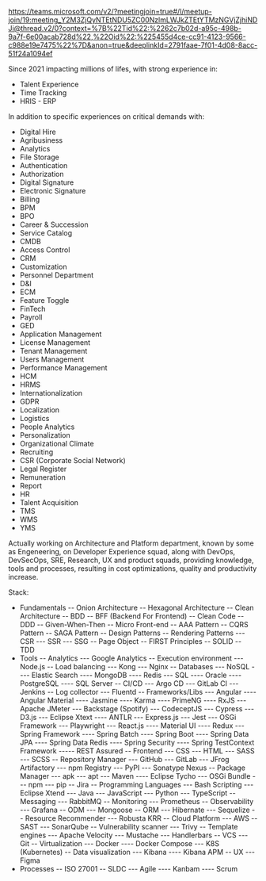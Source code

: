 https://teams.microsoft.com/v2/?meetingjoin=true#/l/meetup-join/19:meeting_Y2M3ZjQyNTEtNDU5ZC00NzlmLWJkZTEtYTMzNGVjZjhiNDJi@thread.v2/0?context=%7B%22Tid%22:%2262c7b02d-a95c-498b-9a7f-6e00acab728d%22,%22Oid%22:%225455d4ce-cc91-4123-9566-c988e19e7475%22%7D&anon=true&deeplinkId=2791faae-7f01-4d08-8acc-51f24a1094ef

Since 2021 impacting millions of lifes, with strong experience in:

- Talent Experience
- Time Tracking
- HRIS
- ERP

In addition to specific experiences on critical demands with:

- Digital Hire
- Agribusiness
- Analytics
- File Storage
- Authentication
- Authorization
- Digital Signature
- Electronic Signature
- Billing
- BPM
- BPO
- Career & Succession
- Service Catalog
- CMDB
- Access Control
- CRM
- Customization
- Personnel Department
- D&I
- ECM
- Feature Toggle
- FinTech
- Payroll
- GED
- Application Management
- License Management
- Tenant Management
- Users Management
- Performance Management
- HCM
- HRMS
- Internationalization
- GDPR
- Localization
- Logistics
- People Analytics
- Personalization
- Organizational Climate
- Recruiting
- CSR (Corporate Social Network)
- Legal Register
- Remuneration
- Report
- HR
- Talent Acquisition
- TMS
- WMS
- YMS

Actually working on Architecture and Platform department, known by some as Engeneering, on Developer Experience squad, along with DevOps, DevSecOps, SRE, Research, UX and product squads, providing knowledge, tools and processes, resulting in cost optimizations, quality and productivity increase.

Stack:

- Fundamentals
-- Onion Architecture
-- Hexagonal Architecture
-- Clean Architecture
-- BDD
-- BFF (Backend For Frontend)
-- Clean Code
-- DDD
-- Given-When-Then
-- Micro Front-end
-- AAA Pattern
-- CQRS Pattern
-- SAGA Pattern
-- Design Patterns
-- Rendering Patterns
--- CSR
--- SSR
--- SSG
-- Page Object
-- FIRST Principles
-- SOLID
-- TDD
- Tools
-- Analytics
--- Google Analytics
-- Execution environment
--- Node.js
-- Load balancing
--- Kong
--- Nginx
-- Databases
--- NoSQL
---- Elastic Search
---- MongoDB
---- Redis
--- SQL
---- Oracle
---- PostgreSQL
---- SQL Server
-- CI/CD
--- Argo CD
--- GitLab CI
--- Jenkins
-- Log collector
--- Fluentd
-- Frameworks/Libs
--- Angular
---- Angular Material
---- Jasmine
---- Karma
---- PrimeNG
---- RxJS
--- Apache JMeter
--- Backstage (Spotify)
--- CodeceptJS
--- Cypress
--- D3.js
--- Eclipse Xtext
---- ANTLR
--- Express.js
--- Jest
--- OSGi Framework
--- Playwright
--- React.js
---- Material UI
---- Redux
--- Spring Framework
---- Spring Batch
---- Spring Boot
---- Spring Data JPA
---- Spring Data Redis
---- Spring Security
---- Spring TestContext Framework
----- REST Assured
-- Frontend
--- CSS
--- HTML
--- SASS
--- SCSS
-- Repository Manager
--- GitHub
--- GitLab
--- JFrog Artifactory
--- npm Registry
--- PyPI
--- Sonatype Nexus
-- Package Manager
--- apk
--- apt
--- Maven
---- Eclipse Tycho
--- OSGi Bundle
--- npm
--- pip
-- Jira
-- Programming Languages
--- Bash Scripting
--- Eclipse Xtend
--- Java
--- JavaScript
--- Python
--- TypeScript
-- Messaging
--- RabbitMQ
-- Monitoring
--- Prometheus
-- Observability
--- Grafana
-- ODM
--- Mongoose
-- ORM
--- Hibernate
--- Sequelize
-- Resource Recommender
--- Robusta KRR
-- Cloud Platform
--- AWS
-- SAST
--- SonarQube
-- Vulnerability scanner
--- Trivy
-- Template engines
--- Apache Velocity
--- Mustache
--- Handlerbars
-- VCS
--- Git
-- Virtualization
--- Docker
---- Docker Compose
--- K8S (Kubernetes)
-- Data visualization
--- Kibana
---- Kibana APM
-- UX
--- Figma
- Processes
-- ISO 27001
-- SLDC
--- Agile
---- Kanbam
---- Scrum
